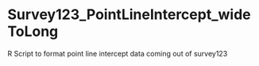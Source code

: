 # Survey123_PointLineIntercept_wideToLong
R Script to format point line intercept data coming out of survey123
